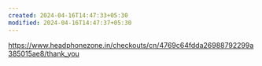 ```yaml
---
created: 2024-04-16T14:47:33+05:30
modified: 2024-04-16T14:47:37+05:30
---
```


https://www.headphonezone.in/checkouts/cn/4769c64fdda26988792299a385015ae8/thank_you
